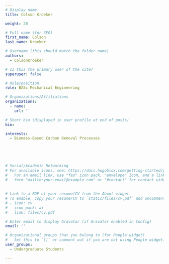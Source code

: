 ```yaml
---
# Display name
title: Colson Kroeker

weight: 20

# Full name (for SEO)
first_name: Colson
last_name: Kroeker

# Username (this should match the folder name)
authors:
  - ColsonKroeker

# Is this the primary user of the site?
superuser: false

# Role/position
role: BASc Mechanical Engineering

# Organizations/Affiliations
organizations:
  - name: 
    url: ''

# Short bio (displayed in user profile at end of posts)
bio:  

interests:
  - Biomass-Based Carbon Removal Processes
 
 

 

# Social/Academic Networking
# For available icons, see: https://docs.hugoblox.com/getting-started/page-builder/#icons
#   For an email link, use "fas" icon pack, "envelope" icon, and a link in the
#   form "mailto:your-email@example.com" or "#contact" for contact widget.
 
  
# Link to a PDF of your resume/CV from the About widget.
# To enable, copy your resume/CV to `static/files/cv.pdf` and uncomment the lines below.
# - icon: cv
#   icon_pack: ai
#   link: files/cv.pdf

# Enter email to display Gravatar (if Gravatar enabled in Config)
email: ''

# Organizational groups that you belong to (for People widget)
#   Set this to `[]` or comment out if you are not using People widget.
user_groups:
  - Undergraduate Students

---
```

